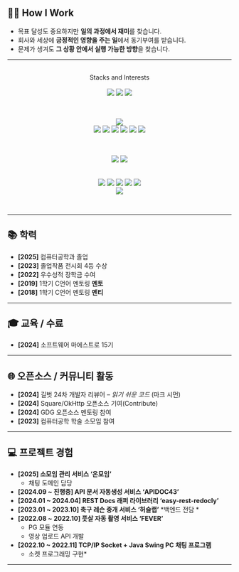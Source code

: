 
## 🙋🏻 How I Work

* 목표 달성도 중요하지만 **일의 과정에서 재미**를 찾습니다.
* 회사와 세상에 **긍정적인 영향을 주는 일**에서 동기부여를 받습니다.
* 문제가 생겨도 **그 상황 안에서 실행 가능한 방향**을 찾습니다.
---
<br>
   <div align="center"> Stacks and Interests </div><br>
<div align="center">
      
  <img src="https://img.shields.io/badge/intellij-232F3E?style=for-the-badge&logo=intellijidea&logoColor=white">
  <img src="https://img.shields.io/badge/github-232F3E?style=for-the-badge&logo=github&logoColor=white"> 
  <img src="https://img.shields.io/badge/gradle-232F3E?style=for-the-badge&logo=gradle&logoColor=white">
  <br>
    
  <br><br>
  <img src="https://img.shields.io/badge/aws-232F3E?style=for-the-badge&logo=amazonaws&logoColor=white">
<br>
<img src="https://img.shields.io/badge/ec2-232F3E?style=for-the-badge&logo=amazonec2&logoColor=white"> 
  <img src="https://img.shields.io/badge/lambda-232F3E?style=for-the-badge&logo=awslambda&logoColor=white"> 
  <img src="https://img.shields.io/badge/s3-232F3E?style=for-the-badge&logo=amazons3&logoColor=white"> 
  <img src="https://img.shields.io/badge/rds-232F3E?style=for-the-badge&logo=amazonrds&logoColor=white"> 
  <img src="https://img.shields.io/badge/cloudwatch-232F3E?style=for-the-badge&logo=amazoncloudwatch&logoColor=white"> 
    <img src="https://img.shields.io/badge/ecs-232F3E?style=for-the-badge&logo=amazonecs&logoColor=white"> 
  
  <br><br>
   <img src="https://img.shields.io/badge/ubuntu-232F3E?style=for-the-badge&logo=ubuntu&logoColor=white">
  <img src="https://img.shields.io/badge/nginx-232F3E?style=for-the-badge&logo=nginx&logoColor=white">
  <br><br><br>
  <img src="https://img.shields.io/badge/JAVA-232F3E?style=for-the-badge&logo=java&logoColor=white"> 
  <img src="https://img.shields.io/badge/springboot-232F3E?style=for-the-badge&logo=springboot&logoColor=white">
  <img src="https://img.shields.io/badge/springsecurity-232F3E?style=for-the-badge&logo=springsecurity&logoColor=white">
  <img src="https://img.shields.io/badge/MySQL-232F3E?style=for-the-badge&logo=MySQL&logoColor=white"> 
  <img src="https://img.shields.io/badge/redis-232F3E?style=for-the-badge&logo=redis&logoColor=white">
  <br>
  <img src="https://img.shields.io/badge/docker-232F3E?style=for-the-badge&logo=docker&logoColor=white">
</div>
<br>
<div align="center">
<div align="left">
  

---

## 📚 학력

* **\[2025]** 컴퓨터공학과 졸업
* **\[2023]** 졸업작품 전시회 4등 수상
* **\[2022]** 우수성적 장학금 수여
* **\[2019]** 1학기 C언어 멘토링 **멘토**
* **\[2018]** 1학기 C언어 멘토링 **멘티**

---

## 🎓 교육 / 수료
* **\[2024]** 소프트웨어 마에스트로 15기

---

## 🌐 오픈소스 / 커뮤니티 활동

* **\[2024]** 길벗 24차 개발자 리뷰어 – *읽기 쉬운 코드* (마크 시먼)
* **\[2024]** Square/OkHttp 오픈소스 기여(Contribute)
* **\[2024]** GDG 오픈소스 멘토링 참여
* **\[2023]** 컴퓨터공학 학술 소모임 참여

---

## 💻 프로젝트 경험
* **\[2025] 소모임 관리 서비스 ‘온모임’** 
   * 채팅 도메인 담당
* **\[2024.09 \~ 진행중] API 문서 자동생성 서비스 ‘APIDOC43’**
* **\[2024.01 \~ 2024.04] REST Docs 래퍼 라이브러리 ‘easy-rest-redocly’**
* **\[2023.01 \~ 2023.10] 축구 레슨 중개 서비스 ‘허슬랩’**
   *백엔드 전담 *
* **\[2022.08 \~ 2022.10] 풋살 자동 촬영 서비스 ‘FEVER’**
   * PG 모듈 연동
   * 영상 업로드 API 개발
* **\[2022.10 \~ 2022.11] TCP/IP Socket + Java Swing PC 채팅 프로그램** 
   * 소켓 프로그래밍 구현*

---

